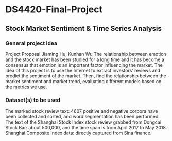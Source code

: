 # DS4420-Final-Project

## Stock Market Sentiment & Time Series Analysis

### General project idea
Project Proposal
Jiaming Hu, Kunhan Wu
The relationship between emotion and the stock market has been studied for a long time and it has become a consensus that emotion is an important factor influencing the market. The idea of this project is to use the Internet to extract investors’ reviews and predict the sentiment of the market. Then, find the relationship between the market sentiment and market trend, evaluating different models based on the metrics we use.

### Dataset(s) to be used
The marked stock review text: 4607 positive and negative corpora have been collected and sorted, and word segmentation has been performed.
The text of the Shanghai Stock Index stock review grabbed from Dongcai Stock Bar: about 500,000, and the time span is from April 2017 to May 2018.
Shanghai Composite Index data: directly captured from Sina finance.
